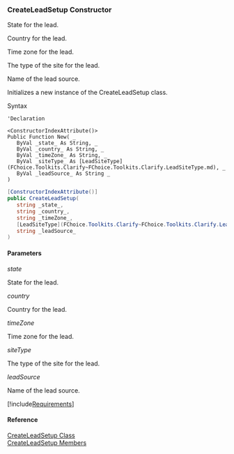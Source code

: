﻿### CreateLeadSetup Constructor

State for the lead.

Country for the lead.

Time zone for the lead.

The type of the site for the lead.

Name of the lead source.

Initializes a new instance of the CreateLeadSetup class.

Syntax

```vbnet
'Declaration

<ConstructorIndexAttribute()>
Public Function New( _
   ByVal _state_ As String, _
   ByVal _country_ As String, _
   ByVal _timeZone_ As String, _
   ByVal _siteType_ As [LeadSiteType](FChoice.Toolkits.Clarify~FChoice.Toolkits.Clarify.LeadSiteType.md), _
   ByVal _leadSource_ As String _
)
```

```csharp
[ConstructorIndexAttribute()]
public CreateLeadSetup( 
   string _state_,
   string _country_,
   string _timeZone_,
   [LeadSiteType](FChoice.Toolkits.Clarify~FChoice.Toolkits.Clarify.LeadSiteType.md) _siteType_,
   string _leadSource_
)
```

#### Parameters

_state_

State for the lead.

_country_

Country for the lead.

_timeZone_

Time zone for the lead.

_siteType_

The type of the site for the lead.

_leadSource_

Name of the lead source.

[!include[Requirements](../partials/requirements.md)]

#### Reference

[CreateLeadSetup Class](FChoice.Toolkits.Clarify~FChoice.Toolkits.Clarify.Sales.CreateLeadSetup.md)  
[CreateLeadSetup Members](FChoice.Toolkits.Clarify~FChoice.Toolkits.Clarify.Sales.CreateLeadSetup_members.md)